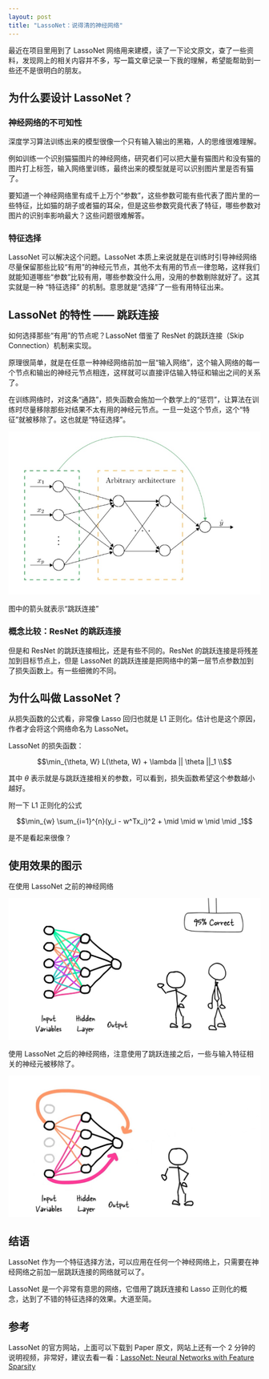```yaml
---
layout: post
title: "LassoNet：说得清的神经网络"
---
```


最近在项目里用到了 LassoNet 网络用来建模，读了一下论文原文，查了一些资料，发现网上的相关内容并不多，写一篇文章记录一下我的理解，希望能帮助到一些还不是很明白的朋友。

## 为什么要设计 LassoNet？

### 神经网络的不可知性

深度学习算法训练出来的模型很像一个只有输入输出的黑箱，人的思维很难理解。

例如训练一个识别猫猫图片的神经网络，研究者们可以把大量有猫图片和没有猫的图片打上标签，输入网络里训练，最终出来的模型就是可以识别图片里是否有猫了。

要知道一个神经网络里有成千上万个“参数”，这些参数可能有些代表了图片里的一些特征，比如猫的胡子或者猫的耳朵，但是这些参数究竟代表了特征，哪些参数对图片的识别率影响最大？这些问题很难解答。

### 特征选择

LassoNet 可以解决这个问题。LassoNet 本质上来说就是在训练时引导神经网络尽量保留那些比较“有用”的神经元节点，其他不太有用的节点一律忽略，这样我们就能知道哪些“参数”比较有用，哪些参数没什么用，没用的参数剔除就好了。这其实就是一种 “特征选择” 的机制。意思就是“选择”了一些有用特征出来。

## LassoNet 的特性 —— 跳跃连接

如何选择那些“有用”的节点呢？LassoNet 借鉴了 ResNet 的跳跃连接（Skip Connection）机制来实现。

原理很简单，就是在任意一种神经网络前加一层“输入网络”，这个输入网络的每一个节点和输出的神经元节点相连，这样就可以直接评估输入特征和输出之间的关系了。

在训练网络时，对这条“通路”，损失函数会施加一个数学上的“惩罚”，让算法在训练时尽量移除那些对结果不太有用的神经元节点。一旦一处这个节点，这个“特征”就被移除了。这也就是“特征选择”。

![](https://github.com/hansenz42/hansenz42.github.io/blob/main/assets/Xnip2022-11-18_19-03-26.jpg?raw=true)

图中的箭头就表示“跳跃连接”

### 概念比较：ResNet 的跳跃连接

但是和 ResNet 的跳跃连接相比，还是有些不同的。ResNet 的跳跃连接是将残差加到目标节点上，但是 LassoNet 的跳跃连接是把网络中的第一层节点参数加到了损失函数上。有一些细微的不同。

## 为什么叫做 LassoNet？

从损失函数的公式看，非常像 Lasso 回归也就是 L1 正则化。估计也是这个原因，作者才会将这个网络命名为 LassoNet。

LassoNet 的损失函数：

$$\min_{\theta, W} L(\theta, W) + \lambda || \theta ||_1 \\$$

其中 $\theta$ 表示就是与跳跃连接相关的参数，可以看到，损失函数希望这个参数越小越好。

附一下 L1 正则化的公式

$$\min_{w} \sum_{i=1}^{n}(y_i - w^Tx_i)^2 + \mid \mid w \mid \mid _1$$

是不是看起来很像？

## 使用效果的图示

在使用 LassoNet 之前的神经网络

![](https://github.com/hansenz42/hansenz42.github.io/blob/main/assets/Xnip2022-11-18_19-40-40.jpg?raw=true)

使用 LassoNet 之后的神经网络，注意使用了跳跃连接之后，一些与输入特征相关的神经元被移除了。

![](https://github.com/hansenz42/hansenz42.github.io/blob/main/assets/Xnip2022-11-18_19-40-30.jpg?raw=true)

## 结语

LassoNet 作为一个特征选择方法，可以应用在任何一个神经网络上，只需要在神经网络之前加一层跳跃连接的网络就可以了。

LassoNet 是一个非常有意思的网络，它借用了跳跃连接和 Lasso 正则化的概念，达到了不错的特征选择的效果。大道至简。

## 参考

LassoNet 的官方网站，上面可以下载到 Paper 原文，网站上还有一个 2 分钟的说明视频，非常好，建议去看一看：[LassoNet: Neural Networks with Feature Sparsity](https://lassonet.ml/)
